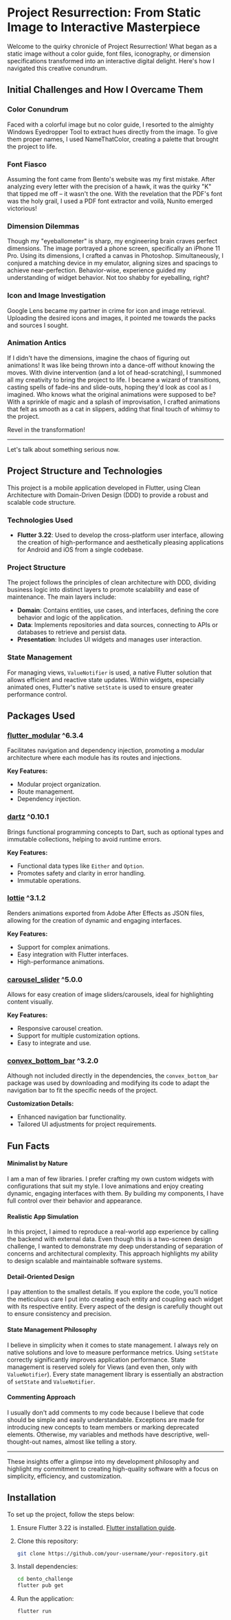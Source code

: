# Project Resurrection: From Static Image to Interactive Masterpiece

Welcome to the quirky chronicle of Project Resurrection! What began as a static image without a color guide, font files, iconography, or dimension specifications transformed into an interactive digital delight. Here's how I navigated this creative conundrum.

## Initial Challenges and How I Overcame Them

### Color Conundrum

Faced with a colorful image but no color guide, I resorted to the almighty Windows Eyedropper Tool to extract hues directly from the image. To give them proper names, I used NameThatColor, creating a palette that brought the project to life.

### Font Fiasco

Assuming the font came from Bento's website was my first mistake. After analyzing every letter with the precision of a hawk, it was the quirky "K" that tipped me off – it wasn't the one. With the revelation that the PDF's font was the holy grail, I used a PDF font extractor and voilà, Nunito emerged victorious!

### Dimension Dilemmas

Though my "eyeballometer" is sharp, my engineering brain craves perfect dimensions. The image portrayed a phone screen, specifically an iPhone 11 Pro. Using its dimensions, I crafted a canvas in Photoshop. Simultaneously, I conjured a matching device in my emulator, aligning sizes and spacings to achieve near-perfection. Behavior-wise, experience guided my understanding of widget behavior. Not too shabby for eyeballing, right?

### Icon and Image Investigation

Google Lens became my partner in crime for icon and image retrieval. Uploading the desired icons and images, it pointed me towards the packs and sources I sought.

### Animation Antics

If I didn't have the dimensions, imagine the chaos of figuring out animations! It was like being thrown into a dance-off without knowing the moves. With divine intervention (and a lot of head-scratching), I summoned all my creativity to bring the project to life. I became a wizard of transitions, casting spells of fade-ins and slide-outs, hoping they'd look as cool as I imagined. Who knows what the original animations were supposed to be? With a sprinkle of magic and a splash of improvisation, I crafted animations that felt as smooth as a cat in slippers, adding that final touch of whimsy to the project.

Revel in the transformation!

---

Let's talk about something serious now.

## Project Structure and Technologies

This project is a mobile application developed in Flutter, using Clean Architecture with Domain-Driven Design (DDD) to provide a robust and scalable code structure.

### Technologies Used

- **Flutter 3.22**: Used to develop the cross-platform user interface, allowing the creation of high-performance and aesthetically pleasing applications for Android and iOS from a single codebase.

### Project Structure

The project follows the principles of clean architecture with DDD, dividing business logic into distinct layers to promote scalability and ease of maintenance. The main layers include:

- **Domain**: Contains entities, use cases, and interfaces, defining the core behavior and logic of the application.
- **Data**: Implements repositories and data sources, connecting to APIs or databases to retrieve and persist data.
- **Presentation**: Includes UI widgets and manages user interaction.

### State Management

For managing views, `ValueNotifier` is used, a native Flutter solution that allows efficient and reactive state updates. Within widgets, especially animated ones, Flutter's native `setState` is used to ensure greater performance control.

## Packages Used

### [flutter_modular](https://pub.dev/packages/flutter_modular) ^6.3.4

Facilitates navigation and dependency injection, promoting a modular architecture where each module has its routes and injections.

**Key Features:**

- Modular project organization.
- Route management.
- Dependency injection.

### [dartz](https://pub.dev/packages/dartz) ^0.10.1

Brings functional programming concepts to Dart, such as optional types and immutable collections, helping to avoid runtime errors.

**Key Features:**

- Functional data types like `Either` and `Option`.
- Promotes safety and clarity in error handling.
- Immutable operations.

### [lottie](https://pub.dev/packages/lottie) ^3.1.2

Renders animations exported from Adobe After Effects as JSON files, allowing for the creation of dynamic and engaging interfaces.

**Key Features:**

- Support for complex animations.
- Easy integration with Flutter interfaces.
- High-performance animations.

### [carousel_slider](https://pub.dev/packages/carousel_slider) ^5.0.0

Allows for easy creation of image sliders/carousels, ideal for highlighting content visually.

**Key Features:**

- Responsive carousel creation.
- Support for multiple customization options.
- Easy to integrate and use.

### [convex_bottom_bar](https://pub.dev/packages/convex_bottom_bar) ^3.2.0

Although not included directly in the dependencies, the `convex_bottom_bar` package was used by downloading and modifying its code to adapt the navigation bar to fit the specific needs of the project.

**Customization Details:**

- Enhanced navigation bar functionality.
- Tailored UI adjustments for project requirements.

## Fun Facts

#### Minimalist by Nature

I am a man of few libraries. I prefer crafting my own custom widgets with configurations that suit my style. I love animations and enjoy creating dynamic, engaging interfaces with them. By building my components, I have full control over their behavior and appearance.

#### Realistic App Simulation

In this project, I aimed to reproduce a real-world app experience by calling the backend with external data. Even though this is a two-screen design challenge, I wanted to demonstrate my deep understanding of separation of concerns and architectural complexity. This approach highlights my ability to design scalable and maintainable software systems.

#### Detail-Oriented Design

I pay attention to the smallest details. If you explore the code, you'll notice the meticulous care I put into creating each entity and coupling each widget with its respective entity. Every aspect of the design is carefully thought out to ensure consistency and precision.

#### State Management Philosophy

I believe in simplicity when it comes to state management. I always rely on native solutions and love to measure performance metrics. Using `setState` correctly significantly improves application performance. State management is reserved solely for Views (and even then, only with `ValueNotifier`). Every state management library is essentially an abstraction of `setState` and `ValueNotifier`.

#### Commenting Approach

I usually don't add comments to my code because I believe that code should be simple and easily understandable. Exceptions are made for introducing new concepts to team members or marking deprecated elements. Otherwise, my variables and methods have descriptive, well-thought-out names, almost like telling a story.

---

These insights offer a glimpse into my development philosophy and highlight my commitment to creating high-quality software with a focus on simplicity, efficiency, and customization.

## Installation

To set up the project, follow the steps below:

1. Ensure Flutter 3.22 is installed. [Flutter installation guide](https://flutter.dev/docs/get-started/install).
2. Clone this repository:

   ```bash
   git clone https://github.com/your-username/your-repository.git
   ```

3. Install dependencies:

   ```bash
   cd bento_challenge
   flutter pub get
   ```

4. Run the application:

   ```bash
   flutter run
   ```
